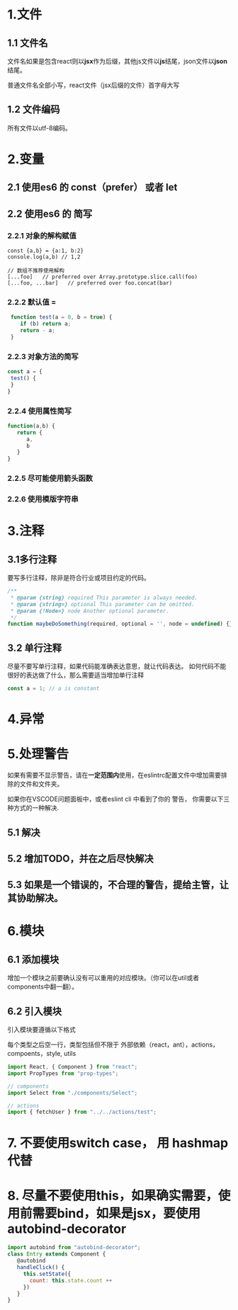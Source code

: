 # 1.文件
## 1.1 文件名

文件名如果是包含react则以**jsx**作为后缀，其他js文件以**js**结尾，json文件以**json**结尾。

普通文件名全部小写，react文件（jsx后缀的文件）首字母大写
## 1.2 文件编码
所有文件以utf-8编码。
# 2.变量
## 2.1 使用es6 的  const（prefer） 或者 let
## 2.2 使用es6 的 简写
### 2.2.1 对象的解构赋值

```
const {a,b} = {a:1, b:2}
console.log(a,b) // 1,2

// 数组不推荐使用解构
[...foo]   // preferred over Array.prototype.slice.call(foo)
[...foo, ...bar]   // preferred over foo.concat(bar)

```
### 2.2.2 默认值 =

```js
 function test(a = 0, b = true) {
 	if (b) return a;
 	return - a;
 }
```
### 2.2.3 对象方法的简写

```js
const a = {
 test() {
 }
}

```
### 2.2.4 使用属性简写

```js
function(a,b) {
   return {
   	  a,
   	  b
   }
}
```

### 2.2.5 尽可能使用箭头函数

### 2.2.6 使用模版字符串

# 3.注释
## 3.1多行注释

要写多行注释，除非是符合行业或项目约定的代码。

```js
/**
 * @param {string} required This parameter is always needed.
 * @param {string=} optional This parameter can be omitted.
 * @param {!Node=} node Another optional parameter.
 */
function maybeDoSomething(required, optional = '', node = undefined) {}
```
## 3.2 单行注释

尽量不要写单行注释，如果代码能准确表达意思，就让代码表达。
如何代码不能很好的表达做了什么，那么需要适当增加单行注释

```js
const a = 1; // a is constant

```

# 4.异常

# 5.处理警告
如果有需要不显示警告，请在**一定范围内**使用，在eslintrc配置文件中增加需要排除的文件和文件夹。

如果你在VSCODE问题面板中，或者eslint cli 中看到了你的
警告， 你需要以下三种方式的一种解决.

## 5.1 解决

## 5.2 增加TODO，并在之后尽快解决

## 5.3 如果是一个错误的，不合理的警告，提给主管，让其协助解决。

# 6.模块
## 6.1 添加模块
增加一个模块之前要确认没有可以重用的对应模块。（你可以在util或者components中翻一翻）。
## 6.2 引入模块
引入模块要遵循以下格式

每个类型之后空一行，类型包括但不限于 外部依赖（react，ant），actions，compoents，style, utils

```js
import React, { Component } from "react";
import PropTypes from "prop-types";

// components
import Select from "./components/Select";

// actions
import { fetchUser } from "../../actions/test";

```
# 7. 不要使用switch case， 用 hashmap 代替

# 8. 尽量不要使用this，如果确实需要，使用前需要bind，如果是jsx，要使用autobind-decorator

```jsx
import autobind from "autobind-decorator";
class Entry extends Component {
   @autobind
   handleClick() {
     this.setState({
       count: this.state.count ++
     })
   }
}

```


